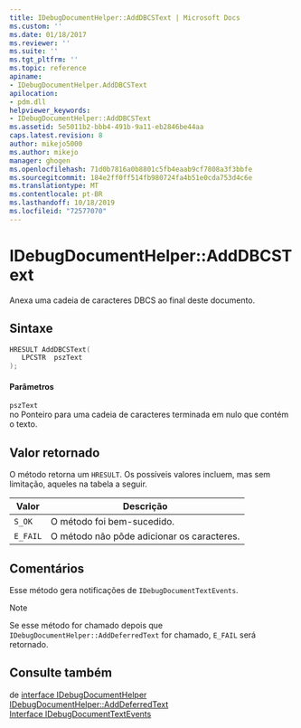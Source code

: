 ```yaml
---
title: IDebugDocumentHelper::AddDBCSText | Microsoft Docs
ms.custom: ''
ms.date: 01/18/2017
ms.reviewer: ''
ms.suite: ''
ms.tgt_pltfrm: ''
ms.topic: reference
apiname:
- IDebugDocumentHelper.AddDBCSText
apilocation:
- pdm.dll
helpviewer_keywords:
- IDebugDocumentHelper::AddDBCSText
ms.assetid: 5e5011b2-bbb4-491b-9a11-eb2846be44aa
caps.latest.revision: 8
author: mikejo5000
ms.author: mikejo
manager: ghogen
ms.openlocfilehash: 71d0b7816a0b8801c5fb4eaab9cf7808a3f3bbfe
ms.sourcegitcommit: 184e2ff0ff514fb980724fa4b51e0cda753d4c6e
ms.translationtype: MT
ms.contentlocale: pt-BR
ms.lasthandoff: 10/18/2019
ms.locfileid: "72577070"
---
```

# <a name="idebugdocumenthelperadddbcstext"></a>IDebugDocumentHelper::AddDBCSText
Anexa uma cadeia de caracteres DBCS ao final deste documento.  
  
## <a name="syntax"></a>Sintaxe  
  
```cpp
HRESULT AddDBCSText(  
   LPCSTR  pszText  
);  
```  
  
#### <a name="parameters"></a>Parâmetros  
 `pszText`  
 no Ponteiro para uma cadeia de caracteres terminada em nulo que contém o texto.  
  
## <a name="return-value"></a>Valor retornado  
 O método retorna um `HRESULT`. Os possíveis valores incluem, mas sem limitação, aqueles na tabela a seguir.  
  
|Valor|Descrição|  
|-----------|-----------------|  
|`S_OK`|O método foi bem-sucedido.|  
|`E_FAIL`|O método não pôde adicionar os caracteres.|  
  
## <a name="remarks"></a>Comentários  
 Esse método gera notificações de `IDebugDocumentTextEvents`.  
  
> [!NOTE]
> Se esse método for chamado depois que `IDebugDocumentHelper::AddDeferredText` for chamado, `E_FAIL` será retornado.  
  
## <a name="see-also"></a>Consulte também  
   de [interface IDebugDocumentHelper](../../winscript/reference/idebugdocumenthelper-interface.md)  
 [IDebugDocumentHelper::AddDeferredText](../../winscript/reference/idebugdocumenthelper-adddeferredtext.md)   
 [Interface IDebugDocumentTextEvents](../../winscript/reference/idebugdocumenttextevents-interface.md)